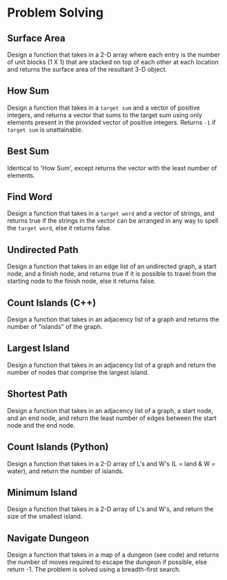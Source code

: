 # Problem Solving

## Surface Area

Design a function that takes in a 2-D array where each entry is the number of unit blocks (1 X 1) that are stacked on top of each other at each location and returns the surface area of the resultant 3-D object.

## How Sum

Design a function that takes in a `target sum` and a vector of positive integers, and returns a vector that sums to the target sum using only elements present in the provided vector of positive integers. Returns `-1` if `target sum` is unattainable.

## Best Sum

Identical to 'How Sum', except returns the vector with the least number of elements.

## Find Word

Design a function that takes in a `target word` and a vector of strings, and returns true if the strings in the vector can be arranged in any way to spell the `target word`, else it returns false.

## Undirected Path

Design a function that takes in an edge list of an undirected graph, a start node, and a finish node, and returns true if it is possible to travel from the starting node to the finish node, else it returns false.

## Count Islands (C++)

Design a function that takes in an adjacency list of a graph and returns the number of "islands" of the graph.

## Largest Island

Design a function that takes in an adjacency list of a graph and return the number of nodes that comprise the largest island.

## Shortest Path

Design a function that takes in an adjacency list of a graph, a start node, and an end node, and return the least number of edges between the start node and the end node.

## Count Islands (Python)

Design a function that takes in a 2-D array of L's and W's (L = land & W = water), and return the number of islands.

## Minimum Island

Design a function that takes in a 2-D array of L's and W's, and return the size of the smallest island.

## Navigate Dungeon

Design a function that takes in a map of a dungeon (see code) and returns the number of moves required to escape the dungeon if possible, else return -1. The problem is solved using a breadth-first search. 

